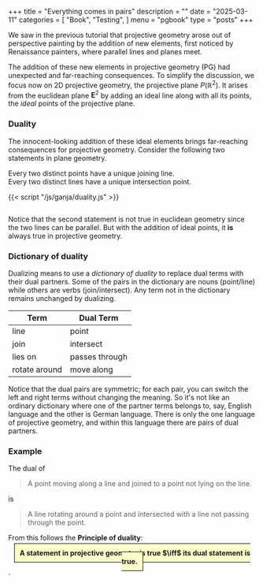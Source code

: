 +++
title = "Everything comes in pairs"
description = ""
date = "2025-03-11"
categories = [
    "Book",
    "Testing",
]
menu = "pgbook"
type = "posts"
+++


We saw in the previous tutorial that projective geometry arose out of 
perspective painting by the addition of new elements, first noticed by Renaissance painters,
where parallel lines and planes meet.

The addition of these new elements in projective geometry (PG) 
had unexpected and far-reaching consequences.
To simplify the discussion, we focus now on 2D projective geometry, the projective plane $P(\mathbb{R}^2)$.
It arises from the euclidean plane $\mathbf{E}^2$ by adding an ideal line along with all its points,
the *ideal* points of the projective plane.

### Duality

The innocent-looking addition of these ideal elements brings far-reaching consequences for projective geometry.
Consider the following two statements in plane geometry.

<div class="two-column-container">
  <div class="column">
    Every two distinct points have a unique joining line. 
 </div>
  <div class="column">
    Every two distinct lines have a unique intersection point. 
  </div>
</div>

{{< script "/js/ganja/duality.js"  >}}
<div class="two-column-container">
  <div class="column">
    <div id="ganja-script"  width:95%; height:95%; background:#ffffcc">
    </div>
    <script> document.getElementById("ganja-script").appendChild(graphics) </script>
 </div>
  <div class="column">
    <div id="ganja-script-2"  width:95%; height:95%; background:#ffffcc">
    </div>
     <script> document.getElementById("ganja-script-2").appendChild(dgraphics) </script>
</div>
</div>

Notice that the second statement is not true in euclidean geometry since the two lines can be parallel. 
But with the addition of ideal points, it **is** always true in projective geometry.

### Dictionary of duality

Dualizing means to use a *dictionary of duality* to replace dual terms with their dual partners.  Some of the pairs in the dictionary are nouns (point/line) while others are verbs (join/intersect). Any term not in the dictionary remains unchanged by dualizing.

| Term      | Dual Term |
| ----------- | ----------- |
| line      | point       |
| join   | intersect        |
| lies on   | passes through        |
| rotate around   | move along        |


Notice that the dual pairs are symmetric; for each pair, you can switch the left and right terms without changing the meaning.
So it's not like an ordinary dictionary where one of the partner terms belongs to, say, English language and the other is German language.  There is only the one language of projective geometry, and within this language there are pairs of dual partners.

### Example 

The dual of
<blockquote class="styled-blockquote">
<p>A point moving along a line and joined to a point not lying on the line.</p>
</blockquote>
is
<blockquote class="styled-blockquote">
<p>A line rotating around a point and intersected with a line not passing through the point.</p>
</blockquote>

From this follows the **Principle of duality**: 

<CENTER>
<SPAN STYLE="border:1px solid black; background:#ffffcc; padding:10px">
<b>A statement in projective geometry is true $\iff$ its dual statement is true.</b>
</SPAN>
</CENTER>



`


